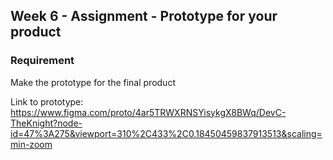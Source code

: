 ## Week 6 - Assignment - Prototype for your product

### Requirement

Make the prototype for the final product

Link to prototype: https://www.figma.com/proto/4ar5TRWXRNSYisykgX8BWq/DevC-TheKnight?node-id=47%3A275&viewport=310%2C433%2C0.18450459837913513&scaling=min-zoom

